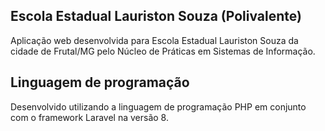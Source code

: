 ## Escola Estadual Lauriston Souza (Polivalente)

Aplicação web desenvolvida para Escola Estadual Lauriston Souza da cidade de Frutal/MG pelo Núcleo de Práticas em Sistemas de Informação.


## Linguagem de programação

Desenvolvido utilizando a linguagem de programação PHP em conjunto com o framework Laravel na versão 8.
